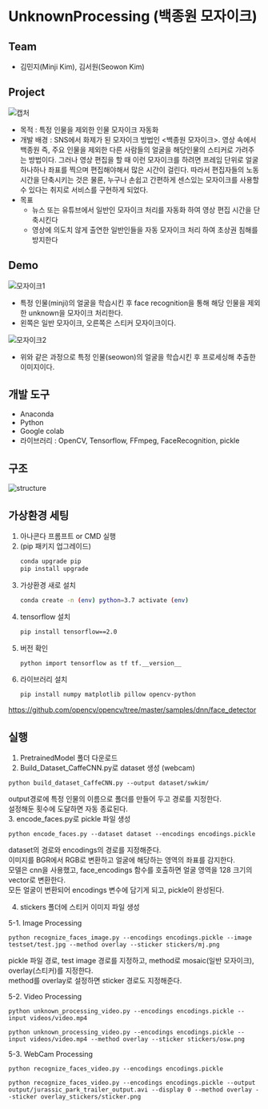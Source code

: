 # UnknownProcessing (백종원 모자이크)

## Team
* 김민지(Minji Kim), 김서원(Seowon Kim)

## Project
![캡처](https://user-images.githubusercontent.com/67955977/131096230-5f90b499-bade-4e01-90d7-8a7b0c1e51dc.PNG)
* 목적 : 특정 인물을 제외한 인물 모자이크 자동화
* 개발 배경 : SNS에서 화제가 된 모자이크 방법인 <백종원 모자이크>. 영상 속에서 백종원 즉, 주요 인물을 제외한 다른 사람들의 얼굴을 해당인물의 스티커로 가려주는 방법이다. 그러나 영상 편집을 할 때 이런 모자이크를 하려면 프레임 단위로 얼굴 하나하나 좌표를 찍으며 편집해야해서 많은 시간이 걸린다. 따라서 편집자들의 노동 시간을 단축시키는 것은 물론, 누구나 손쉽고 간편하게 센스있는 모자이크를 사용할 수 있다는 취지로 서비스를 구현하게 되었다.
* 목표
    * 뉴스 또는 유튜브에서 일반인 모자이크 처리를 자동화 하여 영상 편집 시간을 단축시킨다
    * 영상에 의도치 않게 출연한 일반인들을 자동 모자이크 처리 하여 초상권 침해를 방지한다


## Demo
![모자이크1](https://user-images.githubusercontent.com/67955977/131105868-b3a15009-d455-40e5-a56b-79726225b521.PNG)
* 특정 인물(minji)의 얼굴을 학습시킨 후 face recognition을 통해 해당 인물을 제외한 unknown을 모자이크 처리한다.
* 왼쪽은 일반 모자이크, 오른쪽은 스티커 모자이크이다.
   
   
![모자이크2](https://user-images.githubusercontent.com/67955977/131106432-b76cab82-91f2-4519-9301-44deb8b64fb7.PNG)
* 위와 같은 과정으로 특정 인물(seowon)의 얼굴을 학습시킨 후 프로세싱해 추출한 이미지이다. 


## 개발 도구
* Anaconda 
* Python
* Google colab 
* 라이브러리 : OpenCV, Tensorflow, FFmpeg, FaceRecognition, pickle


## 구조
![structure](https://user-images.githubusercontent.com/67955977/131110753-780676cb-7684-419c-9e83-271b36ac632d.PNG)


## 가상환경 세팅

1. 아나콘다 프롬프트 or CMD 실행
2. (pip 패키지 업그레이드)
    ```bash
    conda upgrade pip
    pip install upgrade
    ```
3. 가상환경 새로 설치
    ```bash
    conda create -n (env) python=3.7 activate (env)
    ```
4. tensorflow 설치
    ```bash
    pip install tensorflow==2.0
    ```
5. 버전 확인
    ```bash
    python import tensorflow as tf tf.__version__
    ```
6. 라이브러리 설치
    ```bash
    pip install numpy matplotlib pillow opencv-python
    ```
    
    
https://github.com/opencv/opencv/tree/master/samples/dnn/face_detector

## 실행
1. PretrainedModel 폴더 다운로드   
2. Build_Dataset_CaffeCNN.py로 dataset 생성 (webcam)  
```
python build_dataset_CaffeCNN.py --output dataset/swkim/
```
output경로에 특정 인물의 이름으로 폴더를 만들어 두고 경로를 지정한다.   
설정해둔 횟수에 도달하면 자동 종료된다.   
3. encode_faces.py로 pickle 파일 생성  
```
python encode_faces.py --dataset dataset --encodings encodings.pickle
```
dataset의 경로와 encodings의 경로를 지정해준다.  
이미지를 BGR에서 RGB로 변환하고 얼굴에 해당하는 영역의 좌표를 감지한다.  
모델은 cnn을 사용했고, face_encodings 함수를 호출하면 얼굴 영역을 128 크기의 vector로 변환한다.  
모든 얼굴이 변환되어 encodings 변수에 담기게 되고, pickle이 완성된다.  

4. stickers 폴더에 스티커 이미지 파일 생성   

5-1. Image Processing  
```
python recognize_faces_image.py --encodings encodings.pickle --image testset/test.jpg --method overlay --sticker stickers/mj.png
```
pickle 파일 경로, test image 경로를 지정하고, method로 mosaic(일반 모자이크), overlay(스티커)를 지정한다.    
method를 overlay로 설정하면 sticker 경로도 지정해준다.  

5-2. Video Processing  
```
python unknown_processing_video.py --encodings encodings.pickle --input videos/video.mp4
```
```
python unknown_processing_video.py --encodings encodings.pickle --input videos/video.mp4 --method overlay --sticker stickers/osw.png
```

5-3. WebCam Processing  
```
python recognize_faces_video.py --encodings encodings.pickle
```
```
python recognize_faces_video.py --encodings encodings.pickle --output output/jurassic_park_trailer_output.avi --display 0 --method overlay --sticker overlay_stickers/sticker.png
```
